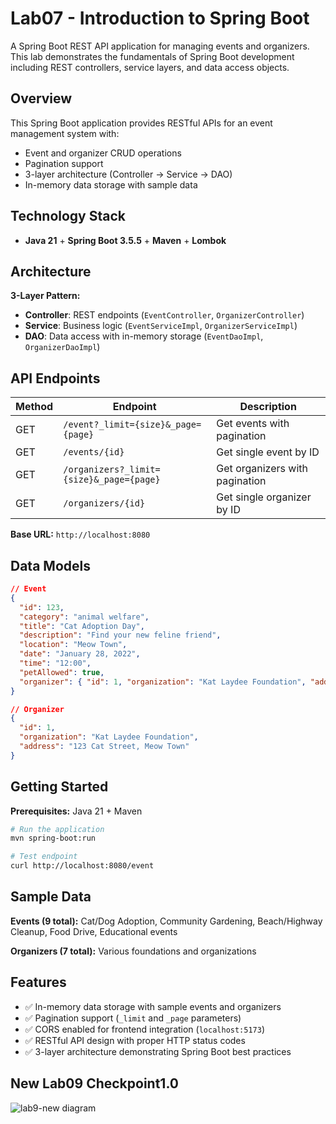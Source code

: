 # Lab07 - Introduction to Spring Boot

A Spring Boot REST API application for managing events and organizers. This lab demonstrates the fundamentals of Spring Boot development including REST controllers, service layers, and data access objects.

## Overview

This Spring Boot application provides RESTful APIs for an event management system with:
- Event and organizer CRUD operations
- Pagination support
- 3-layer architecture (Controller → Service → DAO)
- In-memory data storage with sample data

## Technology Stack

- **Java 21** + **Spring Boot 3.5.5** + **Maven** + **Lombok**

## Architecture

**3-Layer Pattern:**
- **Controller**: REST endpoints (`EventController`, `OrganizerController`)
- **Service**: Business logic (`EventServiceImpl`, `OrganizerServiceImpl`)  
- **DAO**: Data access with in-memory storage (`EventDaoImpl`, `OrganizerDaoImpl`)

## API Endpoints

| Method | Endpoint | Description |
|--------|----------|-------------|
| GET | `/event?_limit={size}&_page={page}` | Get events with pagination |
| GET | `/events/{id}` | Get single event by ID |
| GET | `/organizers?_limit={size}&_page={page}` | Get organizers with pagination |
| GET | `/organizers/{id}` | Get single organizer by ID |

**Base URL:** `http://localhost:8080`

## Data Models

```json
// Event
{
  "id": 123,
  "category": "animal welfare",
  "title": "Cat Adoption Day",
  "description": "Find your new feline friend",
  "location": "Meow Town",
  "date": "January 28, 2022",
  "time": "12:00",
  "petAllowed": true,
  "organizer": { "id": 1, "organization": "Kat Laydee Foundation", "address": "123 Cat Street" }
}

// Organizer
{
  "id": 1,
  "organization": "Kat Laydee Foundation",
  "address": "123 Cat Street, Meow Town"
}
```

## Getting Started

**Prerequisites:** Java 21 + Maven

```bash
# Run the application
mvn spring-boot:run

# Test endpoint
curl http://localhost:8080/event
```

## Sample Data

**Events (9 total):** Cat/Dog Adoption, Community Gardening, Beach/Highway Cleanup, Food Drive, Educational events

**Organizers (7 total):** Various foundations and organizations

## Features

- ✅ In-memory data storage with sample events and organizers
- ✅ Pagination support (`_limit` and `_page` parameters)
- ✅ CORS enabled for frontend integration (`localhost:5173`)
- ✅ RESTful API design with proper HTTP status codes
- ✅ 3-layer architecture demonstrating Spring Boot best practices

## New Lab09 Checkpoint1.0
![lab9-new diagram](https://github.com/user-attachments/assets/a4df6038-1b64-43db-ba73-4b4325b96b92)

